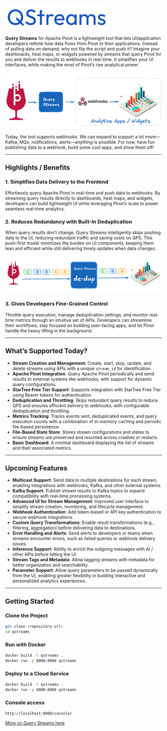 
![Query Streams Logo](console/logo.png)

**Query Streams** for Apache Pinot is a lightweight tool that lets UI/application developers rethink how data flows from Pinot to their applications. Instead of pulling data on demand, why not flip the script and push it? Imagine your dashboards, heat maps, or widgets powered by streams that query Pinot for you and deliver the results to webhooks in real-time. It simplifies your UI interfaces, while making the most of Pinot’s raw analytical power.

![overview](public/overview.png)

Today, the tool supports webhooks. We can expand to support a lot more—Kafka, MQs, notifications, alerts—anything is possible. For now, have fun publishing data to a webhook, build some cool apps, and show them off!

---

## **Highlights / Benefits**

### 1. Simplifies Data Delivery to the Frontend
Effortlessly query Apache Pinot in real-time and push data to webhooks. By streaming query results directly to dashboards, heat maps, and widgets, developers can build lightweight UI while leveraging Pinot’s scale to power seamless real-time analytics.

### 2. Reduces Redundancy with Built-In Deduplication
When query results don’t change, Query Streams intelligently skips pushing data to the UI, reducing redundant traffic and saving costs on QPS. This push-first model minimizes the burden on UI components, keeping them lean and efficient while still delivering timely updates when data changes.

![debup](public/dedup.png)


### 3. Gives Developers Fine-Grained Control
Throttle query execution, manage deduplication settings, and monitor real-time metrics through an intuitive set of APIs. Developers can streamline their workflows, stay focused on building user-facing apps, and let Pinot handle the heavy lifting in the background.

---

## **What’s Supported Today?**

- **Stream Creation and Management**: Create, start, stop, update, and delete streams using APIs with a unique `stream_id` for identification.
- **Apache Pinot Integration**: Query Apache Pinot periodically and send results to external systems like webhooks, with support for dynamic query configurations.
- **StarTree Free Tier Support**: Supports integration with StarTree Free Tier using Bearer tokens for authentication.
- **Deduplication and Throttling**: Skips redundant query results to reduce QPS and ensures efficient delivery to webhooks, with configurable deduplication and throttling.
- **Metrics Tracking**: Tracks events sent, deduplicated events, and query execution counts with a combination of in-memory caching and periodic file-based persistence.
- **File-Based State Store**: Stores stream configurations and states to ensure streams are preserved and resumed across crashes or restarts.
- **Basic Dashboard**: A minimal dashboard displaying the list of streams and their associated metrics.

---

## **Upcoming Features**

- **Multicast Support**: Send data to multiple destinations for each stream, enabling integrations with webhooks, Kafka, and other external systems.
- **Kafka Support**: Publish stream results to Kafka topics to expand compatibility with real-time processing systems.
- **Advanced UI for Stream Management**: Improved user interface to simplify stream creation, monitoring, and lifecycle management.
- **Webhook Authentication**: Add token-based or API key authentication to secure webhook integrations.
- **Custom Query Transformations**: Enable result transformations (e.g., filtering, aggregation) before delivering data to destinations.
- **Error Handling and Alerts**: Send alerts to developers or teams when streams encounter errors, such as failed queries or webhook delivery issues.
- **Inference Support**: Ability to enrich the outgoing messages with AI / other APIs before hitting the UI.
- **Stream Tags and Metadata**: Allow tagging streams with metadata for better organization and searchability.
- **Parameter Support**: Allow query parameters to be passed dynamically from the UI, enabling greater flexibility in building interactive and personalized analytics experiences.

---

## **Getting Started**

### **Clone the Project**
```bash
git clone <repository-url>
cd qstreams
```

### **Run with Docker**
```bash
docker build -t qstreams .
docker run -p 8080:8080 qstreams
```

### **Deploy to a Cloud Service**
```bash
docker build -t qstreams .
docker run -p 8080:8080 qstreams
```

### **Console access**
```bash
http://localhost:8080/console/
```

[More on Query Streams here](https://simpletakes.substack.com/)

